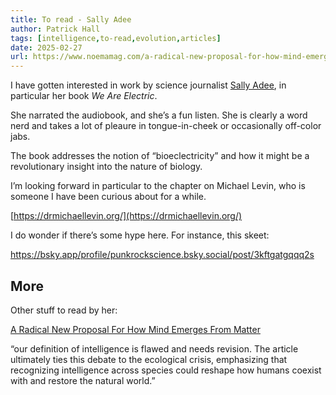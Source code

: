 ```yaml
---
title: To read - Sally Adee
author: Patrick Hall
tags: [intelligence,to-read,evolution,articles]
date: 2025-02-27
url: https://www.noemamag.com/a-radical-new-proposal-for-how-mind-emerges-from-matter/
---
```




I have gotten interested in work by science journalist [Sally Adee](https://www.sally80.com/), in particular her book _We Are Electric_.

She narrated the audiobook, and she’s a fun listen. She is clearly a word nerd and takes a lot of pleaure in tongue-in-cheek or occasionally off-color jabs. 

The book addresses the notion of “bioeclectricity” and how it might be a revolutionary insight into the nature of biology.

I’m looking forward in particular to the chapter on Michael Levin, who is someone I have been curious about for a while. 

[https://drmichaellevin.org/](https://drmichaellevin.org/)


I do wonder if there’s some hype here. For instance, this skeet:

https://bsky.app/profile/punkrockscience.bsky.social/post/3kftgatgqqq2s




## More

Other stuff to read by her:


[A Radical New Proposal For How Mind Emerges From Matter](https://www.noemamag.com/a-radical-new-proposal-for-how-mind-emerges-from-matter/)


“our definition of intelligence is flawed and needs revision. The article ultimately ties this debate to the ecological crisis, emphasizing that recognizing intelligence across species could reshape how humans coexist with and restore the natural world.”
